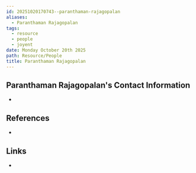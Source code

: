 ```yaml
---
id: 20251020170743--paranthaman-rajagopalan
aliases:
  - Paranthaman Rajagopalan
tags:
  - resource
  - people
  - joyent
date: Monday October 20th 2025
path: Resource/People
title: Paranthaman Rajagopalan
---
```



## Paranthaman Rajagopalan's Contact Information
- 

## References
- 

## Links
-
